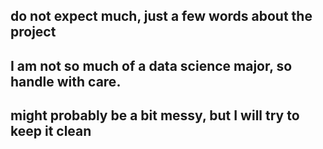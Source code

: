 ## do not expect much, just a few words about the project
## I am not so much of a data science major, so handle with care.
## might probably be a bit messy, but I will try to keep it clean
